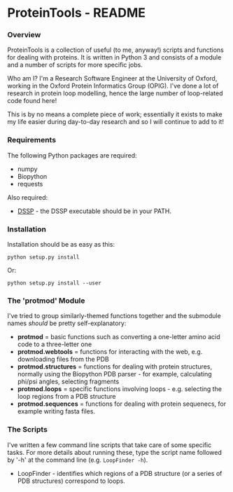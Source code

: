 # ProteinTools - README

### Overview

ProteinTools is a collection of useful (to me, anyway!) scripts and functions for dealing with proteins. It is written in Python 3 and consists of a module and a number of scripts for more specific jobs.

Who am I? I'm a Research Software Engineer at the University of Oxford, working in the Oxford Protein Informatics Group (OPIG). I've done a lot of research in protein loop modelling, hence the large number of loop-related code found here!

This is by no means a complete piece of work; essentially it exists to make my life easier during day-to-day research and so I will continue to add to it!

### Requirements

The following Python packages are required:
  - numpy
  - Biopython
  - requests

Also required:
  - [DSSP](https://github.com/cmbi/dssp) - the DSSP executable should be in your PATH.


### Installation

Installation should be as easy as this:

`python setup.py install`

Or:

`python setup.py install --user`


### The 'protmod' Module

I've tried to group similarly-themed functions together and the submodule names *should* be pretty self-explanatory:

  - **protmod** = basic functions such as converting a one-letter amino acid code to a three-letter one
  - **protmod.webtools** = functions for interacting with the web, e.g. downloading files from the PDB
  - **protmod.structures** = functions for dealing with protein structures, normally using the Biopython PDB parser - for example, calculating phi/psi angles, selecting fragments
  - **protmod.loops** = specific functions involving loops - e.g. selecting the loop regions from a PDB structure
  - **protmod.sequences** = functions for dealing with protein sequenecs, for example writing fasta files.


### The Scripts

I've written a few command line scripts that take care of some specific tasks. For more details about running these, type the script name followed by '-h' at the command line (e.g. `LoopFinder -h`).

  - LoopFinder - identifies which regions of a PDB structure (or a series of PDB structures) correspond to loops.
